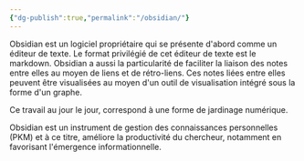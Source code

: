 ```yaml
---
{"dg-publish":true,"permalink":"/obsidian/"}
---
```



Obsidian est un logiciel propriétaire qui se présente d'abord comme un éditeur de texte. 
Le format privilégié de cet éditeur de texte est le markdown. 
Obsidian a aussi la particularité de faciliter la liaison des notes entre elles au moyen de liens et de rétro-liens. Ces notes liées entre elles peuvent être visualisées au moyen d'un outil de visualisation intégré sous la forme d'un graphe. 

Ce travail au jour le jour, correspond à une forme de jardinage numérique. 

Obsidian est un instrument de gestion des connaissances personnelles (PKM) et à ce titre, améliore la productivité du chercheur, notamment en favorisant l'émergence informationnelle.